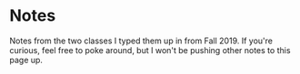 # Notes
Notes from the two classes I typed them up in from Fall 2019. If you're curious, feel free to poke around, but I won't be pushing other notes to this page up.
